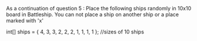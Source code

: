 As a continuation of question 5 : Place the following ships randomly in 10x10 board in Battleship. You can not place a ship on another ship or a place marked with 'x'

  int[] ships = { 4, 3, 3, 2, 2, 2, 1, 1, 1, 1 }; //sizes of 10 ships

